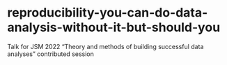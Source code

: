 # reproducibility-you-can-do-data-analysis-without-it-but-should-you
Talk for JSM 2022  “Theory and methods of building successful data analyses” contributed session 
